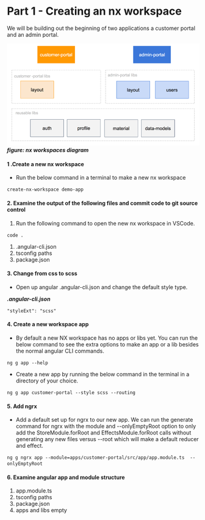 # Part 1 -  Creating an nx workspace

We will be building out the beginning of two applications a customer portal and an admin portal.

![](/assets/workspaces-demoapp.png)_**figure: nx workspaces diagram**_

#### 1 .Create a new nx workspace

* Run the below command in a terminal to make a new nx workspace

```
create-nx-workspace demo-app
```

#### 2. Examine the output of the following files and commit code to git source control

1. Run the following command to open the new nx workspace in VSCode.

```
code .
```

1. .angular-cli.json
2. tsconfig paths
3. package.json

#### 3. Change from css to scss

* Open up angular .angular-cli.json and change the default style type.

_**.angular-cli.json**_

```
"styleExt": "scss"
```

#### 4. Create a new workspace app

* By default a new NX workspace has no apps or libs yet. You can run the below command to see the extra options to make an app or a lib besides the normal angular CLI commands.

```
ng g app --help
```

* Create a new app by running the below command in the terminal in a directory of your choice. 

```
ng g app customer-portal --style scss --routing
```

#### 5. Add ngrx

* Add a default set up for ngrx to our new app. We can run the generate command for ngrx with the module and --onlyEmptyRoot option to only add the StoreModule.forRoot and EffectsModule.forRoot calls without generating any new files versus --root which will make a default reducer and effect.

```
ng g ngrx app --module=apps/customer-portal/src/app/app.module.ts  --onlyEmptyRoot
```

#### 6. Examine angular app and module structure

1. app.module.ts
2. tsconfig paths
3. package.json
4. apps and libs empty



